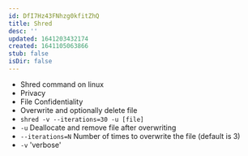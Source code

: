 ```yaml
---
id: DfI7Hz43FNhzg0kfitZhQ
title: Shred
desc: ''
updated: 1641203432174
created: 1641105063866
stub: false
isDir: false
---
```


- Shred command on linux
- Privacy
- File Confidentiality
- Overwrite and optionally delete file
- `shred -v --iterations=30 -u [file]`
- `-u` Deallocate and remove file after overwriting
- `--iterations=N` Number of times to overwrite the file (default is 3)
- `-v` 'verbose'
